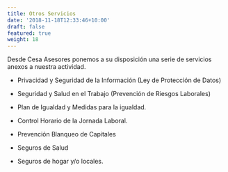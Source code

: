 ```yaml
---
title: Otros Servicios
date: '2018-11-18T12:33:46+10:00'
draft: false
featured: true
weight: 18
---
```

Desde Cesa Asesores ponemos a su disposición una serie de servicios anexos a nuestra actividad.

*   Privacidad y Seguridad de la Información (Ley de Protección de Datos)

*   Seguridad y Salud en el Trabajo (Prevención de Riesgos Laborales)

*   Plan de Igualdad y Medidas para la igualdad.

*   Control Horario de la Jornada Laboral.

*   Prevención Blanqueo de Capitales

*   Seguros de Salud

*   Seguros de hogar y/o locales.
